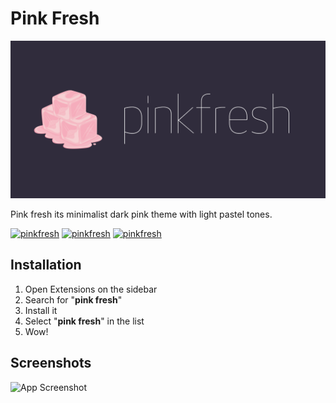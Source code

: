 

# Pink Fresh
![Banner](https://raw.githubusercontent.com/andreesgarcia2013/vsc-theme-pinkfresh/main/assets/pinkfreshbanner.png)

Pink fresh its minimalist dark pink theme with light pastel tones.

[![pinkfresh](https://img.shields.io/badge/Theme-pinkfresh-%23eba18e)](https://marketplace.visualstudio.com/items?itemName=Andrs-G.pink-fresh) 
[![pinkfresh](https://img.shields.io/visual-studio-marketplace/i/Andrs-G.pink-fresh?color=%23eba18e&label=VSDownloads&logo=Visual%20Studio%20Code)](https://marketplace.visualstudio.com/items?itemName=Andrs-G.pink-fresh)
[![pinkfresh](https://img.shields.io/visual-studio-marketplace/v/Andrs-G.pink-fresh?color=%23eba18e&logo=Visual%20Studio%20Code)](https://marketplace.visualstudio.com/items?itemName=Andrs-G.pink-fresh)
 
## Installation
 1. Open Extensions on the sidebar
 2. Search for "**pink fresh**"
 3. Install it
 4. Select "**pink fresh**" in the list
 5. Wow! 

## Screenshots  

![App Screenshot](https://lanecdr.org/wp-content/uploads/2019/08/placeholder.png)

